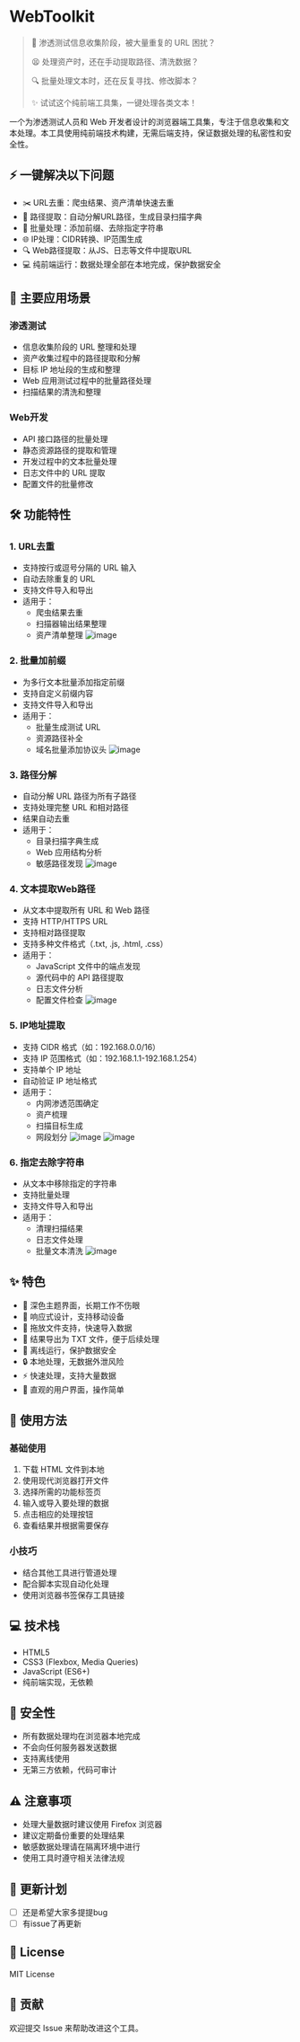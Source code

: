 # WebToolkit

> 🤔 渗透测试信息收集阶段，被大量重复的 URL 困扰？
> 
> 😫 处理资产时，还在手动提取路径、清洗数据？
> 
> 🔍 批量处理文本时，还在反复寻找、修改脚本？
> 
> ✨ 试试这个纯前端工具集，一键处理各类文本！

一个为渗透测试人员和 Web 开发者设计的浏览器端工具集，专注于信息收集和文本处理。本工具使用纯前端技术构建，无需后端支持，保证数据处理的私密性和安全性。

## ⚡ 一键解决以下问题

- ✂️ URL去重：爬虫结果、资产清单快速去重
- 🔄 路径提取：自动分解URL路径，生成目录扫描字典
- 📝 批量处理：添加前缀、去除指定字符串
- 🌐 IP处理：CIDR转换、IP范围生成
- 🔍 Web路径提取：从JS、日志等文件中提取URL
- 💻 纯前端运行：数据处理全部在本地完成，保护数据安全

## 🎯 主要应用场景

### 渗透测试
- 信息收集阶段的 URL 整理和处理
- 资产收集过程中的路径提取和分解
- 目标 IP 地址段的生成和整理
- Web 应用测试过程中的批量路径处理
- 扫描结果的清洗和整理

### Web开发
- API 接口路径的批量处理
- 静态资源路径的提取和管理
- 开发过程中的文本批量处理
- 日志文件中的 URL 提取
- 配置文件的批量修改

## 🛠 功能特性

### 1. URL去重
- 支持按行或逗号分隔的 URL 输入
- 自动去除重复的 URL
- 支持文件导入和导出
- 适用于：
  * 爬虫结果去重
  * 扫描器输出结果整理
  * 资产清单整理
 ![image](https://github.com/user-attachments/assets/44b3e86a-7d8c-41d4-964c-449c84adc11c)


### 2. 批量加前缀
- 为多行文本批量添加指定前缀
- 支持自定义前缀内容
- 支持文件导入和导出
- 适用于：
  * 批量生成测试 URL
  * 资源路径补全
  * 域名批量添加协议头
![image](https://github.com/user-attachments/assets/d6d6f888-bf78-403a-9ab9-056d529f805d)


### 3. 路径分解
- 自动分解 URL 路径为所有子路径
- 支持处理完整 URL 和相对路径
- 结果自动去重
- 适用于：
  * 目录扫描字典生成
  * Web 应用结构分析
  * 敏感路径发现
![image](https://github.com/user-attachments/assets/b0b5b6be-7eeb-40cc-bf27-d8bf2f896e07)


### 4. 文本提取Web路径
- 从文本中提取所有 URL 和 Web 路径
- 支持 HTTP/HTTPS URL
- 支持相对路径提取
- 支持多种文件格式（.txt, .js, .html, .css）
- 适用于：
  * JavaScript 文件中的端点发现
  * 源代码中的 API 路径提取
  * 日志文件分析
  * 配置文件检查
![image](https://github.com/user-attachments/assets/6b3d52c4-6a44-45a9-8c4b-2115bc938df4)


### 5. IP地址提取
- 支持 CIDR 格式（如：192.168.0.0/16）
- 支持 IP 范围格式（如：192.168.1.1-192.168.1.254）
- 支持单个 IP 地址
- 自动验证 IP 地址格式
- 适用于：
  * 内网渗透范围确定
  * 资产梳理
  * 扫描目标生成
  * 网段划分
![image](https://github.com/user-attachments/assets/30f6b5af-aa78-4816-b30f-532ee990b669)
![image](https://github.com/user-attachments/assets/a508f2d6-0d56-415e-8d3a-4460fb5e0d7c)


### 6. 指定去除字符串
- 从文本中移除指定的字符串
- 支持批量处理
- 支持文件导入和导出
- 适用于：
  * 清理扫描结果
  * 日志文件处理
  * 批量文本清洗
![image](https://github.com/user-attachments/assets/e3592cf9-4532-4a2a-892d-4fa40665f979)


## ✨ 特色

- 🌙 深色主题界面，长期工作不伤眼
- 📱 响应式设计，支持移动设备
- 🔄 拖放文件支持，快速导入数据
- 💾 结果导出为 TXT 文件，便于后续处理
- 🚫 离线运行，保护数据安全
- 🔒 本地处理，无数据外泄风险
- ⚡ 快速处理，支持大量数据
- 🎨 直观的用户界面，操作简单

## 📖 使用方法

### 基础使用
1. 下载 HTML 文件到本地
2. 使用现代浏览器打开文件
3. 选择所需的功能标签页
4. 输入或导入要处理的数据
5. 点击相应的处理按钮
6. 查看结果并根据需要保存

### 小技巧
- 结合其他工具进行管道处理
- 配合脚本实现自动化处理
- 使用浏览器书签保存工具链接

## 💻 技术栈

- HTML5
- CSS3 (Flexbox, Media Queries)
- JavaScript (ES6+)
- 纯前端实现，无依赖

## 🔐 安全性

- 所有数据处理均在浏览器本地完成
- 不会向任何服务器发送数据
- 支持离线使用
- 无第三方依赖，代码可审计

## ⚠️ 注意事项

- 处理大量数据时建议使用 Firefox 浏览器
- 建议定期备份重要的处理结果
- 敏感数据处理请在隔离环境中进行
- 使用工具时遵守相关法律法规

## 🔄 更新计划
- [ ] 还是希望大家多提提bug
- [ ] 有issue了再更新

## 📄 License

MIT License

## 🤝 贡献

欢迎提交 Issue 来帮助改进这个工具。

